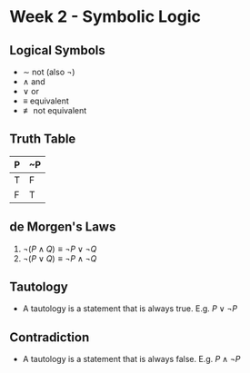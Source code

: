 # Week 2 - Symbolic Logic

## Logical Symbols
- $\sim$ not (also $\lnot$)
- $\land$ and
- $\lor$ or
- $\equiv$ equivalent
- $\not\equiv$ not equivalent

## Truth Table
| P | ~P |
| - | -- |
| T | F  |
| F | T  |

## de Morgen's Laws
1. $\lnot(P\land Q) \equiv \lnot P\lor \lnot Q$
2. $\lnot(P\lor Q) \equiv \lnot P\land \lnot Q$

## Tautology
- A tautology is a statement that is always true. E.g. $P\lor \lnot P$

## Contradiction
- A tautology is a statement that is always false. E.g. $P\land \lnot P$